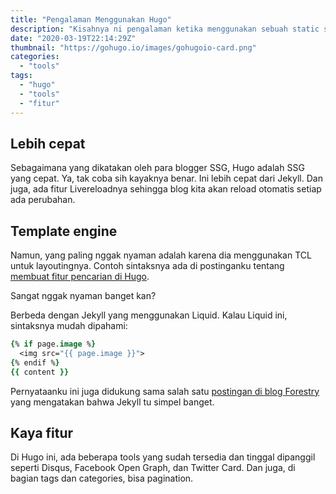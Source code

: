 ```yaml
---
title: "Pengalaman Menggunakan Hugo"
description: "Kisahnya ni pengalaman ketika menggunakan sebuah static site generator bernama Hugo"
date: "2020-03-19T22:14:29Z"
thumbnail: "https://gohugo.io/images/gohugoio-card.png"
categories:
  - "tools"
tags:
  - "hugo"
  - "tools"
  - "fitur"
---
```


## Lebih cepat

Sebagaimana yang dikatakan oleh para blogger SSG, Hugo adalah SSG yang cepat. Ya, tak coba sih kayaknya benar. Ini lebih cepat dari Jekyll. Dan juga, ada fitur Livereloadnya sehingga blog kita akan reload otomatis setiap ada perubahan.

## Template engine

Namun, yang paling nggak nyaman adalah karena dia menggunakan TCL untuk layoutingnya. Contoh sintaksnya ada di postinganku tentang [membuat fitur pencarian di Hugo](/post/membuat-fitur-pencarian-di-hugo/).

Sangat nggak nyaman banget kan?

Berbeda dengan Jekyll yang menggunakan Liquid. Kalau Liquid ini, sintaksnya mudah dipahami:

```tcl
{% if page.image %}
  <img src="{{ page.image }}">
{% endif %}
{{ content }}
```

Pernyataanku ini juga didukung sama salah satu [postingan di blog Forestry](https://forestry.io/blog/hugo-and-jekyll-compared/) yang mengatakan bahwa Jekyll tu simpel banget.

## Kaya fitur 

Di Hugo ini, ada beberapa tools yang sudah tersedia dan tinggal dipanggil seperti Disqus, Facebook Open Graph, dan Twitter Card. Dan juga, di bagian tags dan categories, bisa pagination.